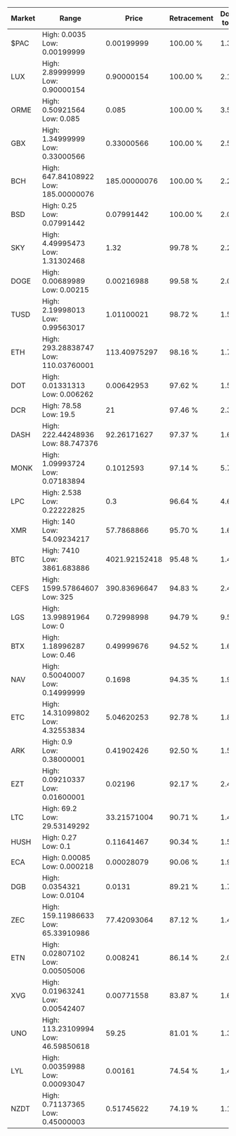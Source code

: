 | Market | Range | Price| Retracement | Doubles to 50% |
| --- | --- | --- | --- | --- |
| $PAC | High: 0.0035<br />Low: 0.00199999 | 0.00199999 | 100.00 % | 1.38 |
| LUX | High: 2.89999999<br />Low: 0.90000154 | 0.90000154 | 100.00 % | 2.11 |
| ORME | High: 0.50921564<br />Low: 0.085 | 0.085 | 100.00 % | 3.50 |
| GBX | High: 1.34999999<br />Low: 0.33000566 | 0.33000566 | 100.00 % | 2.55 |
| BCH | High: 647.84108922<br />Low: 185.00000076 | 185.00000076 | 100.00 % | 2.25 |
| BSD | High: 0.25<br />Low: 0.07991442 | 0.07991442 | 100.00 % | 2.06 |
| SKY | High: 4.49995473<br />Low: 1.31302468 | 1.32 | 99.78 % | 2.20 |
| DOGE | High: 0.00689989<br />Low: 0.00215 | 0.00216988 | 99.58 % | 2.09 |
| TUSD | High: 2.19998013<br />Low: 0.99563017 | 1.01100021 | 98.72 % | 1.58 |
| ETH | High: 293.28838747<br />Low: 110.03760001 | 113.40975297 | 98.16 % | 1.78 |
| DOT | High: 0.01331313<br />Low: 0.006262 | 0.00642953 | 97.62 % | 1.52 |
| DCR | High: 78.58<br />Low: 19.5 | 21 | 97.46 % | 2.34 |
| DASH | High: 222.44248936<br />Low: 88.747376 | 92.26171627 | 97.37 % | 1.69 |
| MONK | High: 1.09993724<br />Low: 0.07183894 | 0.1012593 | 97.14 % | 5.79 |
| LPC | High: 2.538<br />Low: 0.22222825 | 0.3 | 96.64 % | 4.60 |
| XMR | High: 140<br />Low: 54.09234217 | 57.7868866 | 95.70 % | 1.68 |
| BTC | High: 7410<br />Low: 3861.683886 | 4021.92152418 | 95.48 % | 1.40 |
| CEFS | High: 1599.57864607<br />Low: 325 | 390.83696647 | 94.83 % | 2.46 |
| LGS | High: 13.99891964<br />Low: 0 | 0.72998998 | 94.79 % | 9.59 |
| BTX | High: 1.18996287<br />Low: 0.46 | 0.49999676 | 94.52 % | 1.65 |
| NAV | High: 0.50040007<br />Low: 0.14999999 | 0.1698 | 94.35 % | 1.92 |
| ETC | High: 14.31099802<br />Low: 4.32553834 | 5.04620253 | 92.78 % | 1.85 |
| ARK | High: 0.9<br />Low: 0.38000001 | 0.41902426 | 92.50 % | 1.53 |
| EZT | High: 0.09210337<br />Low: 0.01600001 | 0.02196 | 92.17 % | 2.46 |
| LTC | High: 69.2<br />Low: 29.53149292 | 33.21571004 | 90.71 % | 1.49 |
| HUSH | High: 0.27<br />Low: 0.1 | 0.11641467 | 90.34 % | 1.59 |
| ECA | High: 0.00085<br />Low: 0.000218 | 0.00028079 | 90.06 % | 1.90 |
| DGB | High: 0.0354321<br />Low: 0.0104 | 0.0131 | 89.21 % | 1.75 |
| ZEC | High: 159.11986633<br />Low: 65.33910986 | 77.42093064 | 87.12 % | 1.45 |
| ETN | High: 0.02807102<br />Low: 0.00505006 | 0.008241 | 86.14 % | 2.01 |
| XVG | High: 0.01963241<br />Low: 0.00542407 | 0.00771558 | 83.87 % | 1.62 |
| UNO | High: 113.23109994<br />Low: 46.59850618 | 59.25 | 81.01 % | 1.35 |
| LYL | High: 0.00359988<br />Low: 0.00093047 | 0.00161 | 74.54 % | 1.41 |
| NZDT | High: 0.71137365<br />Low: 0.45000003 | 0.51745622 | 74.19 % | 1.12 |
